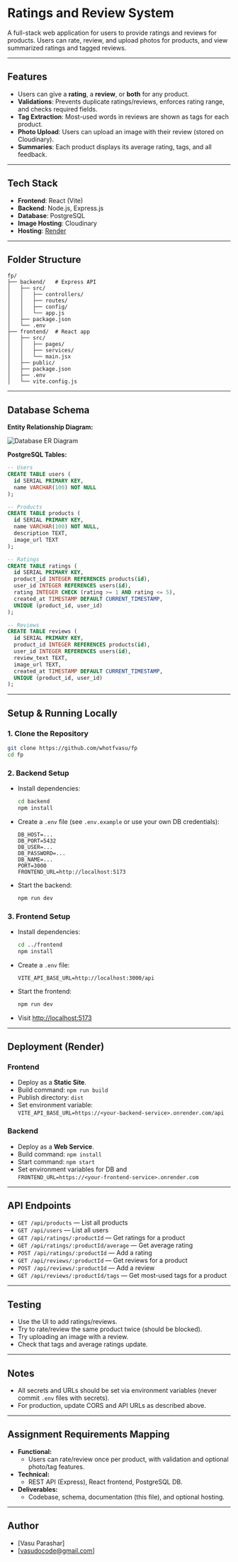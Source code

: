 # Ratings and Review System

A full-stack web application for users to provide ratings and reviews for products. Users can rate, review, and upload photos for products, and view summarized ratings and tagged reviews.

---

## Features

- Users can give a **rating**, a **review**, or **both** for any product.
- **Validations**: Prevents duplicate ratings/reviews, enforces rating range, and checks required fields.
- **Tag Extraction**: Most-used words in reviews are shown as tags for each product.
- **Photo Upload**: Users can upload an image with their review (stored on Cloudinary).
- **Summaries**: Each product displays its average rating, tags, and all feedback.

---

## Tech Stack

- **Frontend**: React (Vite)
- **Backend**: Node.js, Express.js
- **Database**: PostgreSQL
- **Image Hosting**: Cloudinary
- **Hosting**: [Render](https://render.com)

---

## Folder Structure

```
fp/
├── backend/   # Express API
│   ├── src/
│   │   ├── controllers/
│   │   ├── routes/
│   │   ├── config/
│   │   └── app.js
│   ├── package.json
│   └── .env
├── frontend/  # React app
│   ├── src/
│   │   ├── pages/
│   │   ├── services/
│   │   └── main.jsx
│   ├── public/
│   ├── package.json
│   ├── .env
│   └── vite.config.js
```

---

## Database Schema

**Entity Relationship Diagram:**

![Database ER Diagram](./schema-er-diagram.png)

**PostgreSQL Tables:**

```sql
-- Users
CREATE TABLE users (
  id SERIAL PRIMARY KEY,
  name VARCHAR(100) NOT NULL
);

-- Products
CREATE TABLE products (
  id SERIAL PRIMARY KEY,
  name VARCHAR(100) NOT NULL,
  description TEXT,
  image_url TEXT
);

-- Ratings
CREATE TABLE ratings (
  id SERIAL PRIMARY KEY,
  product_id INTEGER REFERENCES products(id),
  user_id INTEGER REFERENCES users(id),
  rating INTEGER CHECK (rating >= 1 AND rating <= 5),
  created_at TIMESTAMP DEFAULT CURRENT_TIMESTAMP,
  UNIQUE (product_id, user_id)
);

-- Reviews
CREATE TABLE reviews (
  id SERIAL PRIMARY KEY,
  product_id INTEGER REFERENCES products(id),
  user_id INTEGER REFERENCES users(id),
  review_text TEXT,
  image_url TEXT,
  created_at TIMESTAMP DEFAULT CURRENT_TIMESTAMP,
  UNIQUE (product_id, user_id)
);
```

---

## Setup & Running Locally

### 1. **Clone the Repository**

```sh
git clone https://github.com/whotfvasu/fp
cd fp
```

### 2. **Backend Setup**

- Install dependencies:
  ```sh
  cd backend
  npm install
  ```
- Create a `.env` file (see `.env.example` or use your own DB credentials):
  ```
  DB_HOST=...
  DB_PORT=5432
  DB_USER=...
  DB_PASSWORD=...
  DB_NAME=...
  PORT=3000
  FRONTEND_URL=http://localhost:5173
  ```
- Start the backend:
  ```sh
  npm run dev
  ```

### 3. **Frontend Setup**

- Install dependencies:
  ```sh
  cd ../frontend
  npm install
  ```
- Create a `.env` file:
  ```
  VITE_API_BASE_URL=http://localhost:3000/api
  ```
- Start the frontend:
  ```sh
  npm run dev
  ```
- Visit [http://localhost:5173](http://localhost:5173)

---

## Deployment (Render)

### **Frontend**

- Deploy as a **Static Site**.
- Build command: `npm run build`
- Publish directory: `dist`
- Set environment variable:  
  `VITE_API_BASE_URL=https://<your-backend-service>.onrender.com/api`

### **Backend**

- Deploy as a **Web Service**.
- Build command: `npm install`
- Start command: `npm start`
- Set environment variables for DB and  
  `FRONTEND_URL=https://<your-frontend-service>.onrender.com`

---

## API Endpoints

- `GET /api/products` — List all products
- `GET /api/users` — List all users
- `GET /api/ratings/:productId` — Get ratings for a product
- `GET /api/ratings/:productId/average` — Get average rating
- `POST /api/ratings/:productId` — Add a rating
- `GET /api/reviews/:productId` — Get reviews for a product
- `POST /api/reviews/:productId` — Add a review
- `GET /api/reviews/:productId/tags` — Get most-used tags for a product

---

## Testing

- Use the UI to add ratings/reviews.
- Try to rate/review the same product twice (should be blocked).
- Try uploading an image with a review.
- Check that tags and average ratings update.

---

## Notes

- All secrets and URLs should be set via environment variables (never commit `.env` files with secrets).
- For production, update CORS and API URLs as described above.

---

## Assignment Requirements Mapping

- **Functional:**
  - Users can rate/review once per product, with validation and optional photo/tag features.
- **Technical:**
  - REST API (Express), React frontend, PostgreSQL DB.
- **Deliverables:**
  - Codebase, schema, documentation (this file), and optional hosting.

---

## Author

- [Vasu Parashar]
- [vasudocode@gmail.com]
